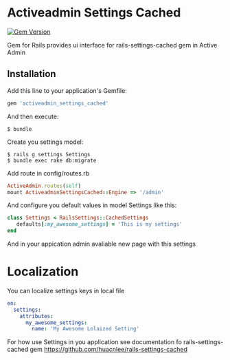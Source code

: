 # Activeadmin Settings Cached

[![Gem Version](https://badge.fury.io/rb/activeadmin_settings_cached.svg)](http://badge.fury.io/rb/activeadmin_settings_cached)

Gem for Rails provides ui interface for rails-settings-cached gem in Active Admin 

## Installation

Add this line to your application's Gemfile:

```ruby
gem 'activeadmin_settings_cached'
```

And then execute:

    $ bundle

Create you settings model:

    $ rails g settings Settings
    $ bundle exec rake db:migrate

Add route in config/routes.rb

``` ruby
ActiveAdmin.routes(self)
mount ActiveadminSettingsCached::Engine => '/admin' 
```

And configure you default values in model Settings like this:

``` ruby
class Settings < RailsSettings::CachedSettings
   defaults[:my_awesome_settings] = 'This is my settings'
end
```

And in your appication admin avaliable new page with this settings

# Localization
You can localize settings keys in local file

``` yml
en:
  settings:
    attributes:
      my_awesome_settings:
        name: 'My Awesome Lolaized Setting'
```

For how use Settings in you application see documentation fo rails-settings-cached gem https://github.com/huacnlee/rails-settings-cached

